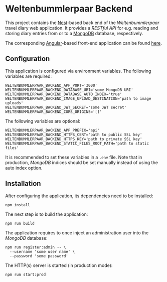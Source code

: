 # Weltenbummlerpaar Backend

This project contains the [Nest][]-based back end of the *Weltenbummlerpaar*
travel diary web application. It provides a *RESTful API* for e.g. reading and
storing diary entries from or to a [MongoDB][] database, respectively.

[Nest]: https://nestjs.com/
[MongoDB]: https://www.mongodb.com/

The corresponding [Angular][]-based front-end application can be found
[here][Frontend].

[Angular]: https://angular.io/
[Frontend]: https://kkrings.github.io/weltenbummlerpaar/


## Configuration

This application is configured via environment variables. The following
variables are required:

    WELTENBUMMLERPAAR_BACKEND_APP_PORT='3000'
    WELTENBUMMLERPAAR_BACKEND_DATABASE_URI='some MongoDB URI'
    WELTENBUMMLERPAAR_BACKEND_DATABASE_AUTO_INDEX='true'
    WELTENBUMMLERPAAR_BACKEND_IMAGE_UPLOAD_DESTINATION='path to image uploads'
    WELTENBUMMLERPAAR_BACKEND_JWT_SECRET='some JWT secret'
    WELTENBUMMLERPAAR_BACKEND_CORS_ORIGINS='[]'

The following variables are optional:

    WELTENBUMMLERPAAR_BACKEND_APP_PREFIX='api'
    WELTENBUMMLERPAAR_BACKEND_HTTPS_CERT='path to public SSL key'
    WELTENBUMMLERPAAR_BACKEND_HTTPS_KEY='path to private SSL key'
    WELTENBUMMLERPAAR_BACKEND_STATIC_FILES_ROOT_PATH='path to static files'

It is recommended to set these variables in a `.env` file. Note that in
production, *MongoDB* indices should be set manually instead of using
the auto index option. 


## Installation

After configuring the application, its dependencies need to be installed:

    npm install

The next step is to build the application:

    npm run build

The application requires to once inject an administration user into the
*MongoDB* database:

    npm run register:admin -- \
      --username 'some user name' \
      --password 'some password'

The HTTP(s) server is started (in production mode):

    npm run start:prod
